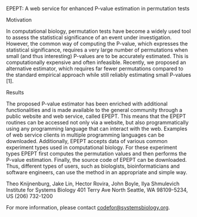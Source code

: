 EPEPT: A web service for enhanced P-value estimation in permutation tests

Motivation

In computational biology, permutation tests have become a widely used tool to assess the statistical significance of an event under investigation. However, the common way of computing the P-value, which expresses the statistical significance, requires a very large number of permutations when small (and thus interesting) P-values are to be accurately estimated. This is computationally expensive and often infeasible. Recently, we proposed an alternative estimator, which requires far fewer permutations compared to the standard empirical approach while still reliably estimating small P-values [1].

Results

The proposed P-value estimator has been enriched with additional functionalities and is made available to the general community through a public website and web service, called EPEPT. This means that the EPEPT routines can be accessed not only via a website, but also programmatically using any programming language that can interact with the web. Examples of web service clients in multiple programming languages can be downloaded. Additionally, EPEPT accepts data of various common experiment types used in computational biology. For these experiment types EPEPT first computes the permutation values and then performs the P-value estimation. Finally, the source code of EPEPT can be downloaded. Thus, different types of users, such as biologists, bioinformaticians and software engineers, can use the method in an appropriate and simple way.

Theo Knijnenburg, Jake Lin, Hector Rovira, John Boyle, Ilya Shmulevich
Institute for Systems Biology
401 Terry Ave North
Seattle, WA 98109-5234, US
(206) 732-1200

For more information, please contact codefor@systemsbiology.org.

